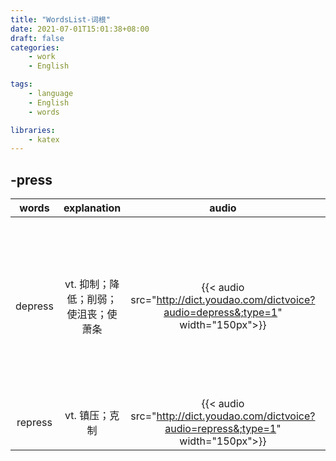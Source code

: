 ```yaml
---
title: "WordsList-词根"
date: 2021-07-01T15:01:38+08:00
draft: false
categories:
    - work
    - English

tags:
    - language
    - English
    - words

libraries:
    - katex
---
```


## -press

|words|explanation|audio|remark|
|:--:|:--:|:--:|:--:|
|depress|vt. 抑制；降低；削弱；使沮丧；使萧条|{{< audio src="http://dict.youdao.com/dictvoice?audio=depress&;type=1" width="150px">}}|The rainy days always depress me.<br>Some will depress excitatory neurons and some will enhance inhibitory neurons.|
|repress|vt. 镇压；克制|{{< audio src="http://dict.youdao.com/dictvoice?audio=repress&;type=1" width="150px">}}||



